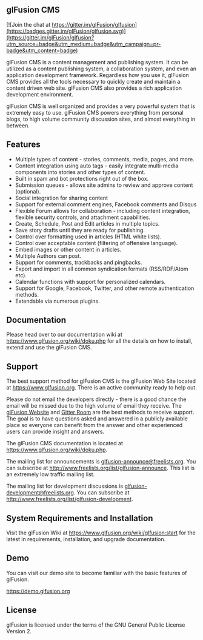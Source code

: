 ## glFusion CMS

[![Join the chat at https://gitter.im/glFusion/glfusion](https://badges.gitter.im/glFusion/glfusion.svg)](https://gitter.im/glFusion/glfusion?utm_source=badge&utm_medium=badge&utm_campaign=pr-badge&utm_content=badge)

glFusion CMS is a content management and publishing system. It can be utilized as a content publishing system, a collaboration system, and even an application development framework. Regardless how you use it, glFusion CMS provides all the tools necessary to quickly create and maintain a content driven web site. glFusion CMS also provides a rich application development environment.

glFusion CMS is well organized and provides a very powerful system that is extremely easy to use. glFusion CMS powers everything from personal blogs, to high volume community discussion sites, and almost everything in between.

## Features

* Multiple types of content - stories, comments, media, pages, and more.
* Content integration using auto tags - easily integrate multi-media components into stories and other types of content.
* Built in spam and bot protections right out of the box.
* Submission queues - allows site admins to review and approve content (optional).
* Social integration for sharing content
* Support for external comment engines, Facebook comments and Disqus
* Flexible Forum allows for collaboration - including content integration, flexible security controls, and attachment capabilities.
* Create, Schedule, Post and Edit articles in multiple topics.
* Save story drafts until they are ready for publishing.
* Control over formatting used in articles (HTML white lists).
* Control over acceptable content (filtering of offensive language).
* Embed images or other content in articles.
* Multiple Authors can post.
* Support for comments, trackbacks and pingbacks.
* Export and import in all common syndication formats (RSS/RDF/Atom etc).
* Calendar functions with support for personalized calendars.
* Support for Google, Facebook, Twitter, and other remote authentication methods.
* Extendable via numerous plugins.

## Documentation

Please head over to our documentation wiki at
<a href="https://www.glfusion.org/wiki/doku.php">https://www.glfusion.org/wiki/doku.php</a> for all the details on how to
install, extend and use the glFusion CMS.

## Support

The best support method for glFusion CMS is the glFusion Web Site located at
<a href="https://www.glfusion.org" target="_blank">https://www.glfusion.org</a>.  There is an active community ready to help out.

Please do not email the developers directly - there is a good chance the email will be
missed due to the high volume of email they receive.
The <a href="https://www.glfusion.org" target="_blank">glFusion Website</a>
and <a href="https://gitter.im/glFusion/glfusion" target="_blank">Gitter Room</a>
are the best methods to receive support. The goal is to have questions asked and
answered in a publicly available place so everyone can benefit from the answer
and other experienced users can provide insight and answers.

The glFusion CMS documentation is located at <a href="https://www.glfusion.org/wiki/doku.php" target="_blank">
https://www.glfusion.org/wiki/doku.php</a>.

The mailing list for announcements is glfusion-announce@freelists.org. You can
subscribe at <a href="http://www.freelists.org/list/glfusion-announce" target="_blank">http://www.freelists.org/list/glfusion-announce</a>. This list is an
extremely low traffic mailing list.

The mailing list for development discussions is
glfusion-development@freelists.org. You can subscribe at
<a href="http://www.freelists.org/list/glfusion-development" target="_blank">http://www.freelists.org/list/glfusion-development</a>.

## System Requirements and Installation

Visit the glFusion Wiki at https://www.glfusion.org/wiki/glfusion:start for the
latest in requirements, installation, and upgrade documentation.

## Demo

You can visit our demo site to become familiar with the basic features of
glFusion.

<a href="https://demo.glfusion.org" target="_blank">https://demo.glfusion.org</a>

## License
glFusion is licensed under the terms of the GNU General Public License
Version 2.

